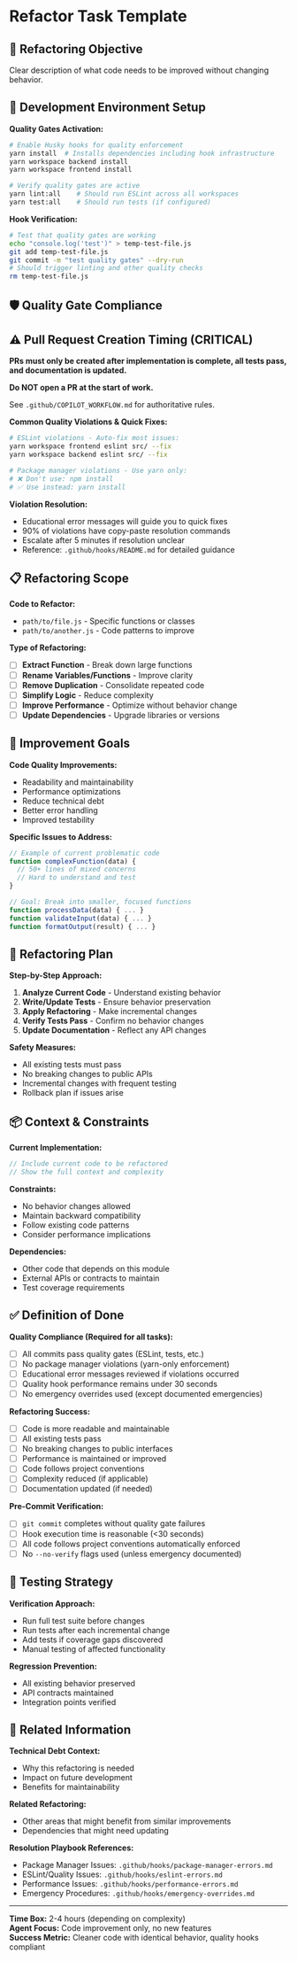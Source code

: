 # Refactor Task Template

## 🔧 Refactoring Objective
Clear description of what code needs to be improved without changing behavior.

## 🚀 Development Environment Setup
**Quality Gates Activation:**
```bash
# Enable Husky hooks for quality enforcement
yarn install  # Installs dependencies including hook infrastructure
yarn workspace backend install
yarn workspace frontend install

# Verify quality gates are active
yarn lint:all    # Should run ESLint across all workspaces
yarn test:all    # Should run tests (if configured)
```

**Hook Verification:**
```bash
# Test that quality gates are working
echo "console.log('test')" > temp-test-file.js
git add temp-test-file.js
git commit -m "test quality gates" --dry-run
# Should trigger linting and other quality checks
rm temp-test-file.js
```

## 🛡️ Quality Gate Compliance

## ⚠️ Pull Request Creation Timing (CRITICAL)
**PRs must only be created after implementation is complete, all tests pass, and documentation is updated.**

**Do NOT open a PR at the start of work.**

See `.github/COPILOT_WORKFLOW.md` for authoritative rules.

**Common Quality Violations & Quick Fixes:**
```bash
# ESLint violations - Auto-fix most issues:
yarn workspace frontend eslint src/ --fix
yarn workspace backend eslint src/ --fix

# Package manager violations - Use yarn only:
# ❌ Don't use: npm install
# ✅ Use instead: yarn install
```

**Violation Resolution:**
- Educational error messages will guide you to quick fixes
- 90% of violations have copy-paste resolution commands
- Escalate after 5 minutes if resolution unclear
- Reference: `.github/hooks/README.md` for detailed guidance

## 📋 Refactoring Scope
**Code to Refactor:**
- `path/to/file.js` - Specific functions or classes
- `path/to/another.js` - Code patterns to improve

**Type of Refactoring:**
- [ ] **Extract Function** - Break down large functions
- [ ] **Rename Variables/Functions** - Improve clarity
- [ ] **Remove Duplication** - Consolidate repeated code
- [ ] **Simplify Logic** - Reduce complexity
- [ ] **Improve Performance** - Optimize without behavior change
- [ ] **Update Dependencies** - Upgrade libraries or versions

## 🎯 Improvement Goals
**Code Quality Improvements:**
- Readability and maintainability
- Performance optimizations
- Reduce technical debt
- Better error handling
- Improved testability

**Specific Issues to Address:**
```javascript
// Example of current problematic code
function complexFunction(data) {
  // 50+ lines of mixed concerns
  // Hard to understand and test
}

// Goal: Break into smaller, focused functions
function processData(data) { ... }
function validateInput(data) { ... }
function formatOutput(result) { ... }
```

## 🔧 Refactoring Plan
**Step-by-Step Approach:**
1. **Analyze Current Code** - Understand existing behavior
2. **Write/Update Tests** - Ensure behavior preservation
3. **Apply Refactoring** - Make incremental changes
4. **Verify Tests Pass** - Confirm no behavior changes
5. **Update Documentation** - Reflect any API changes

**Safety Measures:**
- All existing tests must pass
- No breaking changes to public APIs
- Incremental changes with frequent testing
- Rollback plan if issues arise

## 📦 Context & Constraints
**Current Implementation:**
```javascript
// Include current code to be refactored
// Show the full context and complexity
```

**Constraints:**
- No behavior changes allowed
- Maintain backward compatibility
- Follow existing code patterns
- Consider performance implications

**Dependencies:**
- Other code that depends on this module
- External APIs or contracts to maintain
- Test coverage requirements

## ✅ Definition of Done
**Quality Compliance (Required for all tasks):**
- [ ] All commits pass quality gates (ESLint, tests, etc.)
- [ ] No package manager violations (yarn-only enforcement)
- [ ] Educational error messages reviewed if violations occurred
- [ ] Quality hook performance remains under 30 seconds
- [ ] No emergency overrides used (except documented emergencies)

**Refactoring Success:**
- [ ] Code is more readable and maintainable
- [ ] All existing tests pass
- [ ] No breaking changes to public interfaces
- [ ] Performance is maintained or improved
- [ ] Code follows project conventions
- [ ] Complexity reduced (if applicable)
- [ ] Documentation updated (if needed)

**Pre-Commit Verification:**
- [ ] `git commit` completes without quality gate failures
- [ ] Hook execution time is reasonable (<30 seconds)
- [ ] All code follows project conventions automatically enforced
- [ ] No `--no-verify` flags used (unless emergency documented)

## 🧪 Testing Strategy
**Verification Approach:**
- Run full test suite before changes
- Run tests after each incremental change
- Add tests if coverage gaps discovered
- Manual testing of affected functionality

**Regression Prevention:**
- All existing behavior preserved
- API contracts maintained
- Integration points verified

## 🔗 Related Information
**Technical Debt Context:**
- Why this refactoring is needed
- Impact on future development
- Benefits for maintainability

**Related Refactoring:**
- Other areas that might benefit from similar improvements
- Dependencies that might need updating

**Resolution Playbook References:**
- Package Manager Issues: `.github/hooks/package-manager-errors.md`
- ESLint/Quality Issues: `.github/hooks/eslint-errors.md`  
- Performance Issues: `.github/hooks/performance-errors.md`
- Emergency Procedures: `.github/hooks/emergency-overrides.md`

---
**Time Box:** 2-4 hours (depending on complexity)  
**Agent Focus:** Code improvement only, no new features  
**Success Metric:** Cleaner code with identical behavior, quality hooks compliant
